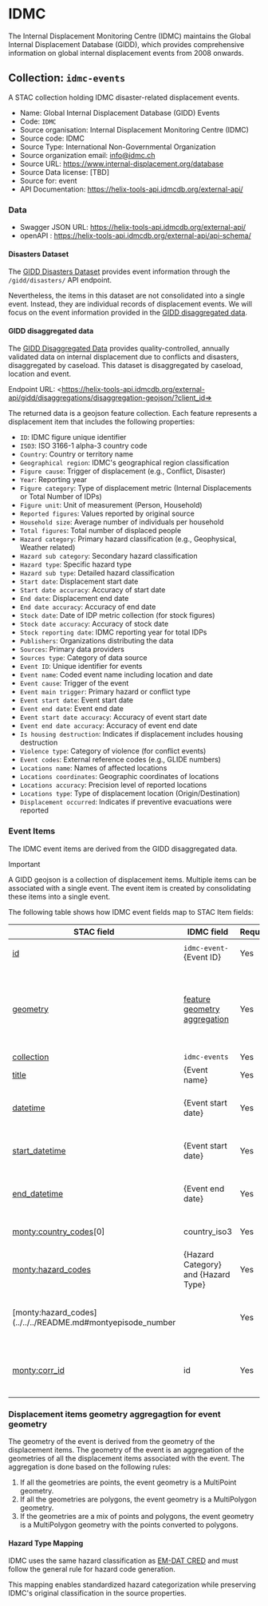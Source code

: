 # IDMC

The Internal Displacement Monitoring Centre (IDMC) maintains the Global Internal Displacement Database (GIDD), which provides comprehensive information on global internal displacement events from 2008 onwards.

## Collection: `idmc-events`

A STAC collection holding IDMC disaster-related displacement events.

- Name: Global Internal Displacement Database (GIDD) Events
- Code: `IDMC`
- Source organisation: Internal Displacement Monitoring Centre (IDMC)
- Source code: IDMC
- Source Type: International Non-Governmental Organization
- Source organization email: <info@idmc.ch>
- Source URL: <https://www.internal-displacement.org/database>
- Source Data license: [TBD]
- Source for: event
- API Documentation: <https://helix-tools-api.idmcdb.org/external-api/>

### Data

- Swagger JSON URL: <https://helix-tools-api.idmcdb.org/external-api/>
- openAPI : <https://helix-tools-api.idmcdb.org/external-api/api-schema/>

#### Disasters Dataset

The [GIDD Disasters Dataset](https://www.internal-displacement.org/database/api-documentation/#gidd-disasters-dataset) provides event information through the `/gidd/disasters/` API endpoint.

Nevertheless, the items in this dataset are not consolidated into a single event. Instead, they are individual records of displacement events. We will focus on the event information provided in the [GIDD disaggregated data](#gidd-disaggregated-data).

#### GIDD disaggregated data

The [GIDD Disaggregated Data](https://www.internal-displacement.org/database/api-documentation/#gidd-disaggregated-data) provides quality-controlled, annually validated data on internal displacement due to conflicts and disasters, disaggregated by caseload. This dataset is disaggregated by caseload, location and event.

Endpoint URL: <<https://helix-tools-api.idmcdb.org/external-api/gidd/disaggregations/disaggregation-geojson/?client_id=><secret>>

The returned data is a geojson feature collection. Each feature represents a displacement item that includes the following properties:

- `ID`: IDMC figure unique identifier
- `ISO3`: ISO 3166-1 alpha-3 country code
- `Country`: Country or territory name
- `Geographical region`: IDMC's geographical region classification
- `Figure cause`: Trigger of displacement (e.g., Conflict, Disaster)
- `Year`: Reporting year
- `Figure category`: Type of displacement metric (Internal Displacements or Total Number of IDPs)
- `Figure unit`: Unit of measurement (Person, Household)
- `Reported figures`: Values reported by original source
- `Household size`: Average number of individuals per household
- `Total figures`: Total number of displaced people
- `Hazard category`: Primary hazard classification (e.g., Geophysical, Weather related)
- `Hazard sub category`: Secondary hazard classification
- `Hazard type`: Specific hazard type
- `Hazard sub type`: Detailed hazard classification
- `Start date`: Displacement start date
- `Start date accuracy`: Accuracy of start date
- `End date`: Displacement end date
- `End date accuracy`: Accuracy of end date
- `Stock date`: Date of IDP metric collection (for stock figures)
- `Stock date accuracy`: Accuracy of stock date
- `Stock reporting date`: IDMC reporting year for total IDPs
- `Publishers`: Organizations distributing the data
- `Sources`: Primary data providers
- `Sources type`: Category of data source
- `Event ID`: Unique identifier for events
- `Event name`: Coded event name including location and date
- `Event cause`: Trigger of the event
- `Event main trigger`: Primary hazard or conflict type
- `Event start date`: Event start date
- `Event end date`: Event end date
- `Event start date accuracy`: Accuracy of event start date
- `Event end date accuracy`: Accuracy of event end date
- `Is housing destruction`: Indicates if displacement includes housing destruction
- `Violence type`: Category of violence (for conflict events)
- `Event codes`: External reference codes (e.g., GLIDE numbers)
- `Locations name`: Names of affected locations
- `Locations coordinates`: Geographic coordinates of locations
- `Locations accuracy`: Precision level of reported locations
- `Locations type`: Type of displacement location (Origin/Destination)
- `Displacement occurred`: Indicates if preventive evacuations were reported

### Event Items

The IDMC event items are derived from the GIDD disaggregated data.

> [!IMPORTANT]
> A GIDD geojson is a collection of displacement items. Multiple items can be associated with a single event. The event item is created by consolidating these items into a single event.

The following table shows how IDMC event fields map to STAC Item fields:

| STAC field                                                                                                               | IDMC field                                                                                   | Required | Notes                                                                              |
| ------------------------------------------------------------------------------------------------------------------------ | -------------------------------------------------------------------------------------------- | -------- | ---------------------------------------------------------------------------------- |
| [id](https://github.com/radiantearth/stac-spec/blob/master/item-spec/item-spec.md#id)                                    | `idmc-event-`{Event ID}                                                                      | Yes      | Use format `idmc-event-{id}`                                                       |
| [geometry](https://github.com/radiantearth/stac-spec/blob/master/item-spec/item-spec.md#geometry)                        | [feature geometry aggregation](#displacement-items-geometry-aggregagtion-for-event-geometry) | Yes      | Aggregation in multi points or multipolygon of all the items referencing the event |
| [collection](https://github.com/radiantearth/stac-spec/blob/master/item-spec/item-spec.md#collection)                    | `idmc-events`                                                                                | Yes      |                                                                                    |
| [title](https://github.com/radiantearth/stac-spec/blob/master/item-spec/common-metadata.md#item-fields)                  | {Event name}                                                                                 | Yes      |                                                                                    |
| [datetime](https://github.com/radiantearth/stac-spec/blob/master/item-spec/common-metadata.md#date-and-time)             | {Event start date}                                                                           | Yes      | Convert to datetime with UTC timezone                                              |
| [start_datetime](https://github.com/radiantearth/stac-spec/blob/master/item-spec/common-metadata.md#date-and-time-range) | {Event start date}                                                                           | Yes      | Convert to datetime with UTC timezone                                              |
| [end_datetime](https://github.com/radiantearth/stac-spec/blob/master/item-spec/common-metadata.md#date-and-time-range)   | {Event end date}                                                                             | Yes      | Convert to datetime with UTC timezone                                              |
| [monty:country_codes](../../../README.md#montycountry_codes)\[0]                                                         | country_iso3                                                                                 | Yes      | Direct mapping to array                                                            |
| [monty:hazard_codes](../../../README.md#montyhazard_codes)                                                               | {Hazard Category} and {Hazard Type}                                                          | Yes      | Map using the [hazard type mapping](#hazard-type-mapping)                          |
| [monty:hazard_codes](../../../README.md#montyepisode_number                                                              |                                                                                              | Yes      | Always 1 (IDMC doesn't track episodes)                                             |
| [monty:corr_id](../../../README.md#montycorr_id)                                                                         | id                                                                                           | Yes      | Generated following the [event pairing procedure](../../event_paring.md)           |

### Displacement items geometry aggregagtion for event geometry

The geometry of the event is derived from the geometry of the displacement items. The geometry of the event is an aggregation of the geometries of all the displacement items associated with the event. The aggregation is done based on the following rules:

1. If all the geometries are points, the event geometry is a MultiPoint geometry.
2. If all the geometries are polygons, the event geometry is a MultiPolygon geometry.
3. If the geometries are a mix of points and polygons, the event geometry is a MultiPolygon geometry with the points converted to polygons.

#### Hazard Type Mapping 

IDMC uses the same hazard classification as [EM-DAT CRED](../../taxonomy.md#em-dat-cred-classification-tree) and must follow the general rule for hazard code generation.

This mapping enables standardized hazard categorization while preserving IDMC's original classification in the source properties.